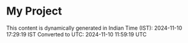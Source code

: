 # My Project

This content is dynamically generated in Indian Time (IST): 2024-11-10 17:29:19 IST
Converted to UTC: 2024-11-10 11:59:19 UTC
